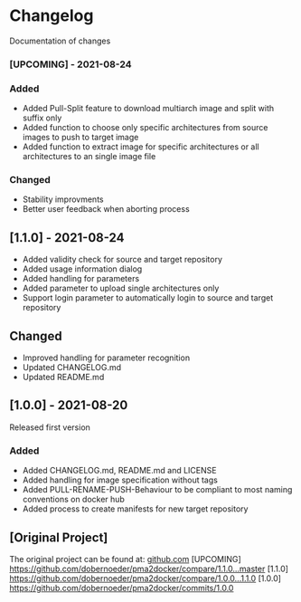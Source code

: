 # Changelog
Documentation of changes

### [UPCOMING] - 2021-08-24
### Added
- Added Pull-Split feature to download multiarch image and split with suffix only
- Added function to choose only specific architectures from source images to push to target image
- Added function to extract image for specific architectures or all architectures to an single image file

### Changed
- Stability improvments
- Better user feedback when aborting process 

## [1.1.0] - 2021-08-24
- Added validity check for source and target repository
- Added usage information dialog
- Added handling for parameters
- Added parameter to upload single architectures only
- Support login parameter to automatically login to source and target repository

## Changed
- Improved handling for parameter recognition
- Updated CHANGELOG.md
- Updated README.md

## [1.0.0] - 2021-08-20
Released first version
### Added
- Added CHANGELOG.md, README.md and LICENSE
- Added handling for image specification without tags
- Added PULL-RENAME-PUSH-Behaviour to be compliant to most naming conventions on docker hub
- Added process to create manifests for new target repository


## [Original Project]
The original project can be found at: [github.com](https://github.com/dobernoeder/pma2docker)
[UPCOMING] https://github.com/dobernoeder/pma2docker/compare/1.1.0...master
[1.1.0] https://github.com/dobernoeder/pma2docker/compare/1.0.0...1.1.0
[1.0.0] https://github.com/dobernoeder/pma2docker/commits/1.0.0

